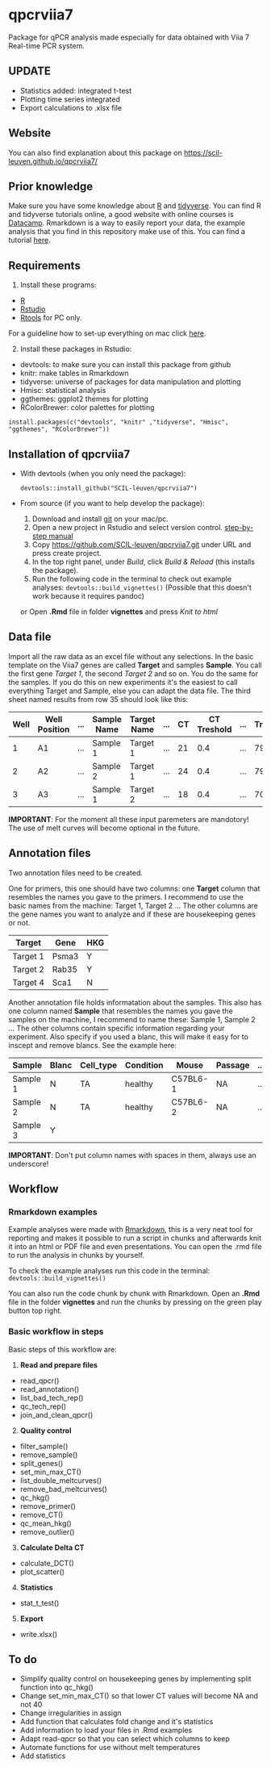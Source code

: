 # qpcrviia7
Package for qPCR analysis made especially for data obtained with Viia 7 Real-time PCR system.

## UPDATE
* Statistics added: integrated t-test
* Plotting time series integrated
* Export calculations to .xlsx file

## Website

You can also find explanation about this package on https://scil-leuven.github.io/qpcrviia7/

## Prior knowledge

Make sure you have some knowledge about [R](https://cran.r-project.org/) and [tidyverse](https://www.tidyverse.org/). You can find R and tidyverse tutorials online, a good website with online courses is [Datacamp](https://www.datacamp.com/). 
Rmarkdown is a way to easily report your data, the example analysis that you find in this repository make use of this. You can find a tutorial [here](http://rmarkdown.rstudio.com/lesson-1.html).

## Requirements
1. Install these programs:
* [R](https://cran.r-project.org/)
* [Rstudio](https://www.rstudio.com/products/rstudio/download/) 
* [Rtools](https://cran.r-project.org/bin/windows/Rtools/) for PC only. 

For a guideline how to set-up everything on mac click [here](https://www.andrewheiss.com/blog/2012/04/17/install-r-rstudio-r-commander-windows-osx/).

2. Install these packages in Rstudio:
* devtools: to make sure you can install this package from github
* knitr: make tables in Rmarkdown
* tidyverse: universe of packages for data manipulation and plotting
* Hmisc: statistical analysis
* ggthemes: ggplot2 themes for plotting
* RColorBrewer: color palettes for plotting

`install.packages(c("devtools", "knitr" ,"tidyverse", "Hmisc", "ggthemes", "RColorBrewer"))`

## Installation of qpcrviia7

* With devtools (when you only need the package):

  `devtools::install_github("SCIL-leuven/qpcrviia7")`

* From source (if you want to help develop the package):
  1. Download and install [git](https://git-scm.com/downloads) on your mac/pc. 
  1. Open a new project in Rstudio and select version control. [step-by-step manual](https://support.rstudio.com/hc/en-us/articles/200532077-Version-Control-with-Git-and-SVN) 
  1. Copy https://github.com/SCIL-leuven/qpcrviia7.git under URL and press create project.
  1. In the top right panel, under *Build*, click *Build & Reload* (this installs the package).
  1. Run the following code in the terminal to check out example analyses: 
  `devtools::build_vignettes()` (Possible that this doesn't work because it requires pandoc)
  
  or Open **.Rmd** file in folder **vignettes** and press *Knit to html*

## Data file

Import all the raw data as an excel file without any selections. In the basic template on the Viia7 genes are called **Target** and samples **Sample**. You call the first gene *Target 1*, the second *Target 2* and so on. You do the same for the samples. If you do this on new experiments it's the easiest to call everything Target and Sample, else you can adapt the data file. The third sheet named results from row 35 should look like this:


Well | Well Position |...| Sample Name | Target Name |...| CT | CT Treshold |...| Tm1 | Tm2 | Tm3 
-----|---------------|---|-------------|-------------|---|----|-------------|---|-----|-----|-----
1    | A1            |...| Sample 1    | Target 1    |...| 21 | 0.4         |...| 79  | ... | ... 
2    | A2            |...| Sample 2    | Target 1    |...| 24 | 0.4         |...| 79  | ... | ... 
3    | A3            |...| Sample 1    | Target 2    |...| 18 | 0.4         |...| 70  | 82  | 89  

**IMPORTANT**: For the moment all these input paremeters are mandotory! The use of melt curves will become optional in the future.

## Annotation files

Two annotation files need to be created.

One for primers, this one should have two columns: one **Target** column that resembles the names you gave to the primers. I recommend to use the basic names from the machine: Target 1, Target 2 ... The other columns are the gene names you want to analyze and if these are housekeeping genes or not.

Target   | Gene  | HKG
---------|-------|-----
Target 1 | Psma3 | Y
Target 2 | Rab35 | Y
Target 4 | Sca1  | N

Another annotation file holds informatation about the samples. This also has one column named **Sample** that resembles the names you gave the samples on the machine, I recommend to name these: Sample 1, Sample 2 ... The other columns contain specific information regarding your experiment. Also specify if you  used a blanc, this will make it easy for to inscept and remove blancs. See the example here:

Sample    | Blanc |Cell_type  | Condition | Mouse     | Passage   | ...
----------|-------|-----------|-----------|-----------|-----------|------
Sample 1  | N     |TA         | healthy   | C57BL6-1  | NA        | ...
Sample 2  | N     |TA         | healthy   | C57BL6-2  | NA        | ...
Sample 3  | Y     |           |           |           |           |

**IMPORTANT**: Don't put column names with spaces in them, always use an underscore!

## Workflow

### Rmarkdown examples

Example analyses were made with [Rmarkdown](http://rmarkdown.rstudio.com/), this is a very neat tool for reporting and makes it possible to run a script in chunks and afterwards knit it into an html or PDF file and even presentations. You can open the .rmd file to run the analysis in chunks by yourself.

To check the example analyses run this code in the terminal:
`devtools::build_vignettes()`

You can also run the code chunk by chunk with Rmarkdown. Open an **.Rmd** file in the folder **vignettes** and run the chunks by pressing on the green play button top right.

### Basic workflow in steps

Basic steps of this workflow are:
1. **Read and prepare files**
  * read_qpcr()
  * read_annotation()
  * list_bad_tech_rep()
  * qc_tech_rep()
  * join_and_clean_qpcr()
2. **Quality control**
  * filter_sample()
  * remove_sample()
  * split_genes()
  * set_min_max_CT()
  * list_double_meltcurves()
  * remove_bad_meltcurves()
  * qc_hkg()
  * remove_primer()
  * remove_CT()
  * qc_mean_hkg()
  * remove_outlier()
3. **Calculate Delta CT**
  * calculate_DCT()
  * plot_scatter()
4. **Statistics**
  * stat_t_test()
5. **Export**
  * write.xlsx()

## To do
* Simplify quality control on housekeeping genes by implementing split function into qc_hkg()
* Change set_min_max_CT() so that lower CT values will become NA and not 40
* Change irregularities in assign
* Add function that calculates fold change and it's statistics
* Add information to load your files in .Rmd examples
* Adapt read-qpcr so that you can select which columns to keep
* Automate functions for use without melt temperatures
* Add statistics
